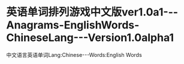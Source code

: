 # 英语单词排列游戏中文版ver1.0a1---Anagrams-EnglishWords-ChineseLang---Version1.0alpha1
中文语言英语单词Lang:Chinese---Words:English Words
